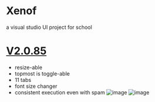 # Xenof
a visual studio UI project for school
# [V2.0.85](https://github.com/rekitrelt/Xenof/releases/download/V2.0.85/Xenof.zip)
- resize-able
- topmost is toggle-able
- 11 tabs
- font size changer
- consistent execution even with spam
![image](https://github.com/user-attachments/assets/6090bf1b-1ebf-478e-b986-74f4696c8b74)
![image](https://github.com/user-attachments/assets/21f02689-c89f-4d43-9759-3c083b281b7a)
